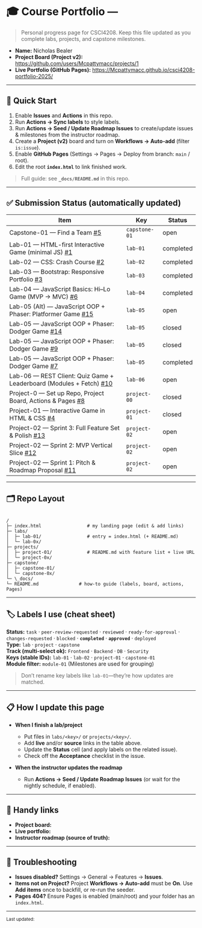 # 🎓 Course Portfolio — <Your Name>

> Personal progress page for CSCI4208. Keep this file updated as you complete labs, projects, and capstone milestones.

- **Name:** Nicholas Bealer
- **Project Board (Project v2):** <https://github.com/users/Mcpattymacc/projects/1>
- **Live Portfolio (GitHub Pages):** <https://Mcpattymacc.github.io/csci4208-portfolio-2025/>

---

## 🚀 Quick Start

1. Enable **Issues** and **Actions** in this repo.
2. Run **Actions → Sync labels** to style labels.
3. Run **Actions → Seed / Update Roadmap Issues** to create/update issues & milestones from the instructor roadmap.
4. Create a **Project (v2)** board and turn on **Workflows → Auto-add** (filter `is:issue`).
5. Enable **GitHub Pages** (Settings → Pages → Deploy from branch: `main` / root).
6. Edit the root **`index.html`** to link finished work.

> Full guide: see **`_docs/README.md`** in this repo.

---

## ✅ Submission Status (automatically updated)

<!-- STATUS:START -->
| Item | Key | Status |
|---|---|---|
| Capstone-01 — Find a Team [#5](https://github.com/Mcpattymacc/csci4208-portfolio-2025/issues/5) | `capstone-01` | open |
| Lab-01 — HTML-first Interactive Game (minimal JS) [#1](https://github.com/Mcpattymacc/csci4208-portfolio-2025/issues/1) | `lab-01` | completed |
| Lab-02 — CSS: Crash Course [#2](https://github.com/Mcpattymacc/csci4208-portfolio-2025/issues/2) | `lab-02` | completed |
| Lab-03 — Bootstrap: Responsive Portfolio [#3](https://github.com/Mcpattymacc/csci4208-portfolio-2025/issues/3) | `lab-03` | completed |
| Lab-04 — JavaScript Basics: Hi–Lo Game (MVP → MVC) [#6](https://github.com/Mcpattymacc/csci4208-portfolio-2025/issues/6) | `lab-04` | completed |
| Lab-05 (Alt) — JavaScript OOP + Phaser: Platformer Game [#15](https://github.com/Mcpattymacc/csci4208-portfolio-2025/issues/15) | `lab-05` | open |
| Lab-05 — JavaScript OOP + Phaser: Dodger Game [#14](https://github.com/Mcpattymacc/csci4208-portfolio-2025/issues/14) | `lab-05` | closed |
| Lab-05 — JavaScript OOP + Phaser: Dodger Game [#9](https://github.com/Mcpattymacc/csci4208-portfolio-2025/issues/9) | `lab-05` | closed |
| Lab-05 — JavaScript OOP + Phaser: Dodger Game [#7](https://github.com/Mcpattymacc/csci4208-portfolio-2025/issues/7) | `lab-05` | completed |
| Lab-06 — REST Client: Quiz Game + Leaderboard (Modules + Fetch) [#10](https://github.com/Mcpattymacc/csci4208-portfolio-2025/issues/10) | `lab-06` | open |
| Project-0 — Set up Repo, Project Board, Actions & Pages [#8](https://github.com/Mcpattymacc/csci4208-portfolio-2025/issues/8) | `project-00` | closed |
| Project-01 — Interactive Game in HTML & CSS [#4](https://github.com/Mcpattymacc/csci4208-portfolio-2025/issues/4) | `project-01` | closed |
| Project-02 — Sprint 3: Full Feature Set & Polish [#13](https://github.com/Mcpattymacc/csci4208-portfolio-2025/issues/13) | `project-02` | open |
| Project-02 — Sprint 2: MVP Vertical Slice [#12](https://github.com/Mcpattymacc/csci4208-portfolio-2025/issues/12) | `project-02` | open |
| Project-02 — Sprint 1: Pitch & Roadmap Proposal [#11](https://github.com/Mcpattymacc/csci4208-portfolio-2025/issues/11) | `project-02` | open |
<!-- STATUS:END -->


---

## 🗂️ Repo Layout

```

/
├─ index.html                 # my landing page (edit & add links)
├─ labs/
│  ├─ lab-01/                 # entry = index.html (+ README.md)
│  └─ lab-0x/
├─ projects/
│  ├─ project-01/             # README.md with feature list + live URL
│  └─ project-0x/
├─ capstone/
│  ├─ capstone-01/
│  └─ capstone-0x/
└─ \_docs/
└─ README.md               # how-to guide (labels, board, actions, Pages)

```

---

## 🏷️ Labels I use (cheat sheet)

**Status:** `task` · `peer-review-requested` · `reviewed` · `ready-for-approval` · `changes-requested` · `blocked` · **`completed`** · **`approved`** · `deployed`  
**Type:** `lab` · `project` · `capstone`  
**Track (multi-select ok):** `Frontend` · `Backend` · `DB` · `Security`  
**Keys (stable IDs):** `lab-01` · `lab-02` · `project-01` · `capstone-01`  
**Module filter:** `module-01` (Milestones are used for grouping)

> Don’t rename key labels like `lab-01`—they’re how updates are matched.

---

## 📋 How I update this page

- **When I finish a lab/project**
  - Put files in `labs/<key>/` or `projects/<key>/`.
  - Add **live** and/or **source** links in the table above.
  - Update the **Status** cell (and apply labels on the related issue).
  - Check off the **Acceptance** checklist in the issue.

- **When the instructor updates the roadmap**
  - Run **Actions → Seed / Update Roadmap Issues** (or wait for the nightly schedule, if enabled).

---

## 🧰 Handy links

- **Project board:** <paste URL>  
- **Live portfolio:** <paste URL>  
- **Instructor roadmap (source of truth):** <link to instructor repo or roadmap.json>

---

## 🔧 Troubleshooting

- **Issues disabled?** Settings → General → Features → **Issues**.  
- **Items not on Project?** Project **Workflows → Auto-add** must be **On**. Use **Add items** once to backfill, or re-run the seeder.  
- **Pages 404?** Ensure Pages is enabled (main/root) and your folder has an `index.html`.

---

<sub>Last updated: <!-- yyyy-mm-dd --> </sub>

